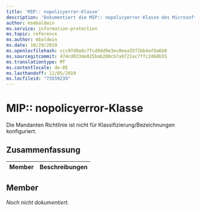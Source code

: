```yaml
---
title: 'MIP:: nopolicyerror-Klasse'
description: 'Dokumentiert die MIP:: nopolicyerror-Klasse des Microsoft Information Protection (MIP) SDK.'
author: msmbaldwin
ms.service: information-protection
ms.topic: reference
ms.author: mbaldwin
ms.date: 10/29/2019
ms.openlocfilehash: ccc97d9a8c7fcd9dd9e3ec0eea35f2bb4af8a6b0
ms.sourcegitcommit: 474cd033de025bab280cb7a9721ac7ffc2d60b55
ms.translationtype: MT
ms.contentlocale: de-DE
ms.lasthandoff: 12/05/2019
ms.locfileid: "73559239"
---
```

# <a name="class-mipnopolicyerror"></a>MIP:: nopolicyerror-Klasse 
Die Mandanten Richtlinie ist nicht für Klassifizierung/Bezeichnungen konfiguriert.
  
## <a name="summary"></a>Zusammenfassung
 Member                        | Beschreibungen                                
--------------------------------|---------------------------------------------
  
## <a name="members"></a>Member
_Noch nicht dokumentiert._
